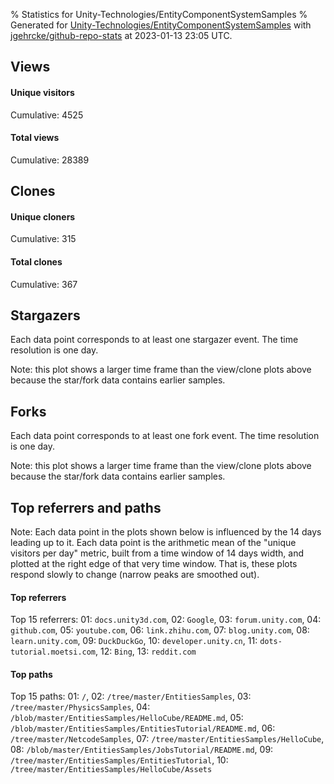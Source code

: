 % Statistics for Unity-Technologies/EntityComponentSystemSamples
% Generated for [Unity-Technologies/EntityComponentSystemSamples](https://github.com/Unity-Technologies/EntityComponentSystemSamples) with [jgehrcke/github-repo-stats](https://github.com/jgehrcke/github-repo-stats) at 2023-01-13 23:05 UTC.


## Views

#### Unique visitors
<div id="chart_views_unique" class="full-width-chart"></div>

Cumulative: 4525

#### Total views
<div id="chart_views_total" class="full-width-chart"></div>

Cumulative: 28389

<div class="pagebreak-for-print"> </div>

## Clones

#### Unique cloners
<div id="chart_clones_unique" class="full-width-chart"></div>

Cumulative: 315

#### Total clones
<div id="chart_clones_total" class="full-width-chart"></div>

Cumulative: 367



<div class="pagebreak-for-print"> </div>



## Stargazers

Each data point corresponds to at least one stargazer event.
The time resolution is one day.

<div id="chart_stargazers" class="full-width-chart"></div>


Note: this plot shows a larger time frame than the view/clone plots above because the star/fork data contains earlier samples.



## Forks

Each data point corresponds to at least one fork event.
The time resolution is one day.

<div id="chart_forks" class="full-width-chart"></div>


Note: this plot shows a larger time frame than the view/clone plots above because the star/fork data contains earlier samples.



<div class="pagebreak-for-print"> </div>



## Top referrers and paths


Note: Each data point in the plots shown below is influenced by the 14 days
leading up to it. Each data point is the arithmetic mean of the "unique
visitors per day" metric, built from a time window of 14 days width, and
plotted at the right edge of that very time window. That is, these plots
respond slowly to change (narrow peaks are smoothed out).




#### Top referrers


<div id="chart_referrers_top_n_alltime" class="full-width-chart"></div>

Top 15 referrers: 01: `docs.unity3d.com`, 02: `Google`, 03: `forum.unity.com`, 04: `github.com`, 05: `youtube.com`, 06: `link.zhihu.com`, 07: `blog.unity.com`, 08: `learn.unity.com`, 09: `DuckDuckGo`, 10: `developer.unity.cn`, 11: `dots-tutorial.moetsi.com`, 12: `Bing`, 13: `reddit.com`





#### Top paths


<div id="chart_paths_top_n_alltime" class="full-width-chart"></div>

Top 15 paths: 01: `/`, 02: `/tree/master/EntitiesSamples`, 03: `/tree/master/PhysicsSamples`, 04: `/blob/master/EntitiesSamples/HelloCube/README.md`, 05: `/blob/master/EntitiesSamples/EntitiesTutorial/README.md`, 06: `/tree/master/NetcodeSamples`, 07: `/tree/master/EntitiesSamples/HelloCube`, 08: `/blob/master/EntitiesSamples/JobsTutorial/README.md`, 09: `/tree/master/EntitiesSamples/EntitiesTutorial`, 10: `/tree/master/EntitiesSamples/HelloCube/Assets`


<script type="text/javascript">
    vegaEmbed('#chart_views_unique', {"$schema": "https://vega.github.io/schema/vega-lite/v4.17.0.json", "config": {"arc": {"fill": "#1b1e23"}, "area": {"fill": "#1b1e23"}, "axisBottom": {"domainColor": "#a9b4c4", "gridColor": "#a9b4c4", "labelColor": "#1b1e23", "labelFont": "relative-mono-11-pitch-pro, Menlo, monospace", "tickColor": "#a9b4c4", "titleColor": "#1b1e23", "titleFont": "relative-mono-11-pitch-pro, Menlo, monospace"}, "axisLeft": {"domainColor": "#a9b4c4", "gridColor": "#a9b4c4", "labelColor": "#1b1e23", "labelFont": "relative-mono-11-pitch-pro, Menlo, monospace", "tickColor": "#a9b4c4", "titleColor": "#1b1e23", "titleFont": "relative-mono-11-pitch-pro, Menlo, monospace"}, "axisX": {"grid": false}, "axisY": {"grid": false, "labelBound": true}, "background": "#FFFFFF", "group": {"fill": "#FFFFFF"}, "header": {"fontWeight": 400, "labelFont": "relative-mono-11-pitch-pro, Menlo, monospace", "titleFont": "relative-mono-11-pitch-pro, Menlo, monospace"}, "legend": {"labelFont": "relative-mono-11-pitch-pro, Menlo, monospace", "symbolSize": 200, "symbolType": "circle", "titleFont": "relative-mono-11-pitch-pro, Menlo, monospace"}, "line": {"color": "#1b1e23", "stroke": "#1b1e23"}, "path": {"stroke": "#1b1e23"}, "point": {"color": "#1b1e23", "cursor": "pointer", "filled": true, "size": 20}, "range": {"category": ["#85a2f7", "#ea9755", "#7eb36a", "#f07071", "#bc85d9", "#e587b6", "#a9b4c4", "#d4c05e", "#64b9c4"]}, "style": {"bar": {"fill": "#1b1e23"}, "text": {"font": "relative-mono-11-pitch-pro, Menlo, monospace", "fontWeight": 400}}, "symbol": {"shape": "circle"}, "title": {"anchor": "start", "font": "relative-mono-11-pitch-pro, Menlo, monospace", "fontWeight": 400}, "trail": {"color": "#1b1e23", "stroke": "#1b1e23"}, "view": {"stroke": null}}, "data": {"name": "data-73eaaa51f67ce7b18dc092173fb6d201"}, "datasets": {"data-73eaaa51f67ce7b18dc092173fb6d201": [{"time": "2022-12-27T00:00:00+00:00", "views_total": 20, "views_unique": 6}, {"time": "2022-12-28T00:00:00+00:00", "views_total": 1731, "views_unique": 272}, {"time": "2022-12-29T00:00:00+00:00", "views_total": 1666, "views_unique": 283}, {"time": "2022-12-30T00:00:00+00:00", "views_total": 1634, "views_unique": 218}, {"time": "2022-12-31T00:00:00+00:00", "views_total": 1176, "views_unique": 172}, {"time": "2023-01-01T00:00:00+00:00", "views_total": 1270, "views_unique": 175}, {"time": "2023-01-02T00:00:00+00:00", "views_total": 1277, "views_unique": 220}, {"time": "2023-01-03T00:00:00+00:00", "views_total": 2039, "views_unique": 318}, {"time": "2023-01-04T00:00:00+00:00", "views_total": 2144, "views_unique": 289}, {"time": "2023-01-05T00:00:00+00:00", "views_total": 2067, "views_unique": 324}, {"time": "2023-01-06T00:00:00+00:00", "views_total": 1781, "views_unique": 302}, {"time": "2023-01-07T00:00:00+00:00", "views_total": 1639, "views_unique": 211}, {"time": "2023-01-08T00:00:00+00:00", "views_total": 1282, "views_unique": 180}, {"time": "2023-01-09T00:00:00+00:00", "views_total": 1791, "views_unique": 331}, {"time": "2023-01-10T00:00:00+00:00", "views_total": 1828, "views_unique": 323}, {"time": "2023-01-11T00:00:00+00:00", "views_total": 1788, "views_unique": 337}, {"time": "2023-01-12T00:00:00+00:00", "views_total": 1741, "views_unique": 292}, {"time": "2023-01-13T00:00:00+00:00", "views_total": 1515, "views_unique": 272}]}, "encoding": {"tooltip": [{"field": "views_unique", "format": ".1f", "title": "views (u)", "type": "quantitative"}, {"field": "time", "format": "%B %e, %Y", "title": "date", "type": "temporal"}], "x": {"axis": {"labelAngle": 25}, "field": "time", "scale": {"domain": ["2022-12-27", "2023-01-13"]}, "timeUnit": "yearmonthdate", "title": "date", "type": "temporal"}, "y": {"axis": {"values": [1, 10, 50, 100, 500, 1000, 5000, 10000]}, "field": "views_unique", "scale": {"domain": [0, 370.70000000000005], "type": "symlog", "zero": true}, "title": "unique views per day", "type": "quantitative"}}, "height": 200, "mark": {"point": true, "type": "line"}, "padding": 10, "width": "container"}, {"actions": false, "renderer": "svg"}).catch(console.error);
vegaEmbed('#chart_views_total', {"$schema": "https://vega.github.io/schema/vega-lite/v4.17.0.json", "config": {"arc": {"fill": "#1b1e23"}, "area": {"fill": "#1b1e23"}, "axisBottom": {"domainColor": "#a9b4c4", "gridColor": "#a9b4c4", "labelColor": "#1b1e23", "labelFont": "relative-mono-11-pitch-pro, Menlo, monospace", "tickColor": "#a9b4c4", "titleColor": "#1b1e23", "titleFont": "relative-mono-11-pitch-pro, Menlo, monospace"}, "axisLeft": {"domainColor": "#a9b4c4", "gridColor": "#a9b4c4", "labelColor": "#1b1e23", "labelFont": "relative-mono-11-pitch-pro, Menlo, monospace", "tickColor": "#a9b4c4", "titleColor": "#1b1e23", "titleFont": "relative-mono-11-pitch-pro, Menlo, monospace"}, "axisX": {"grid": false}, "axisY": {"grid": false, "labelBound": true}, "background": "#FFFFFF", "group": {"fill": "#FFFFFF"}, "header": {"fontWeight": 400, "labelFont": "relative-mono-11-pitch-pro, Menlo, monospace", "titleFont": "relative-mono-11-pitch-pro, Menlo, monospace"}, "legend": {"labelFont": "relative-mono-11-pitch-pro, Menlo, monospace", "symbolSize": 200, "symbolType": "circle", "titleFont": "relative-mono-11-pitch-pro, Menlo, monospace"}, "line": {"color": "#1b1e23", "stroke": "#1b1e23"}, "path": {"stroke": "#1b1e23"}, "point": {"color": "#1b1e23", "cursor": "pointer", "filled": true, "size": 20}, "range": {"category": ["#85a2f7", "#ea9755", "#7eb36a", "#f07071", "#bc85d9", "#e587b6", "#a9b4c4", "#d4c05e", "#64b9c4"]}, "style": {"bar": {"fill": "#1b1e23"}, "text": {"font": "relative-mono-11-pitch-pro, Menlo, monospace", "fontWeight": 400}}, "symbol": {"shape": "circle"}, "title": {"anchor": "start", "font": "relative-mono-11-pitch-pro, Menlo, monospace", "fontWeight": 400}, "trail": {"color": "#1b1e23", "stroke": "#1b1e23"}, "view": {"stroke": null}}, "data": {"name": "data-73eaaa51f67ce7b18dc092173fb6d201"}, "datasets": {"data-73eaaa51f67ce7b18dc092173fb6d201": [{"time": "2022-12-27T00:00:00+00:00", "views_total": 20, "views_unique": 6}, {"time": "2022-12-28T00:00:00+00:00", "views_total": 1731, "views_unique": 272}, {"time": "2022-12-29T00:00:00+00:00", "views_total": 1666, "views_unique": 283}, {"time": "2022-12-30T00:00:00+00:00", "views_total": 1634, "views_unique": 218}, {"time": "2022-12-31T00:00:00+00:00", "views_total": 1176, "views_unique": 172}, {"time": "2023-01-01T00:00:00+00:00", "views_total": 1270, "views_unique": 175}, {"time": "2023-01-02T00:00:00+00:00", "views_total": 1277, "views_unique": 220}, {"time": "2023-01-03T00:00:00+00:00", "views_total": 2039, "views_unique": 318}, {"time": "2023-01-04T00:00:00+00:00", "views_total": 2144, "views_unique": 289}, {"time": "2023-01-05T00:00:00+00:00", "views_total": 2067, "views_unique": 324}, {"time": "2023-01-06T00:00:00+00:00", "views_total": 1781, "views_unique": 302}, {"time": "2023-01-07T00:00:00+00:00", "views_total": 1639, "views_unique": 211}, {"time": "2023-01-08T00:00:00+00:00", "views_total": 1282, "views_unique": 180}, {"time": "2023-01-09T00:00:00+00:00", "views_total": 1791, "views_unique": 331}, {"time": "2023-01-10T00:00:00+00:00", "views_total": 1828, "views_unique": 323}, {"time": "2023-01-11T00:00:00+00:00", "views_total": 1788, "views_unique": 337}, {"time": "2023-01-12T00:00:00+00:00", "views_total": 1741, "views_unique": 292}, {"time": "2023-01-13T00:00:00+00:00", "views_total": 1515, "views_unique": 272}]}, "encoding": {"tooltip": [{"field": "views_total", "format": ".1f", "title": "views (t)", "type": "quantitative"}, {"field": "time", "format": "%B %e, %Y", "title": "date", "type": "temporal"}], "x": {"axis": {"labelAngle": 25}, "field": "time", "scale": {"domain": ["2022-12-27", "2023-01-13"]}, "timeUnit": "yearmonthdate", "title": "date", "type": "temporal"}, "y": {"axis": {"values": [1, 10, 50, 100, 500, 1000, 5000, 10000]}, "field": "views_total", "scale": {"domain": [0, 2358.4], "type": "symlog", "zero": true}, "title": "total views per day", "type": "quantitative"}}, "height": 200, "mark": {"point": true, "type": "line"}, "padding": 10, "width": "container"}, {"actions": false, "renderer": "svg"}).catch(console.error);
vegaEmbed('#chart_clones_unique', {"$schema": "https://vega.github.io/schema/vega-lite/v4.17.0.json", "config": {"arc": {"fill": "#1b1e23"}, "area": {"fill": "#1b1e23"}, "axisBottom": {"domainColor": "#a9b4c4", "gridColor": "#a9b4c4", "labelColor": "#1b1e23", "labelFont": "relative-mono-11-pitch-pro, Menlo, monospace", "tickColor": "#a9b4c4", "titleColor": "#1b1e23", "titleFont": "relative-mono-11-pitch-pro, Menlo, monospace"}, "axisLeft": {"domainColor": "#a9b4c4", "gridColor": "#a9b4c4", "labelColor": "#1b1e23", "labelFont": "relative-mono-11-pitch-pro, Menlo, monospace", "tickColor": "#a9b4c4", "titleColor": "#1b1e23", "titleFont": "relative-mono-11-pitch-pro, Menlo, monospace"}, "axisX": {"grid": false}, "axisY": {"grid": false, "labelBound": true}, "background": "#FFFFFF", "group": {"fill": "#FFFFFF"}, "header": {"fontWeight": 400, "labelFont": "relative-mono-11-pitch-pro, Menlo, monospace", "titleFont": "relative-mono-11-pitch-pro, Menlo, monospace"}, "legend": {"labelFont": "relative-mono-11-pitch-pro, Menlo, monospace", "symbolSize": 200, "symbolType": "circle", "titleFont": "relative-mono-11-pitch-pro, Menlo, monospace"}, "line": {"color": "#1b1e23", "stroke": "#1b1e23"}, "path": {"stroke": "#1b1e23"}, "point": {"color": "#1b1e23", "cursor": "pointer", "filled": true, "size": 20}, "range": {"category": ["#85a2f7", "#ea9755", "#7eb36a", "#f07071", "#bc85d9", "#e587b6", "#a9b4c4", "#d4c05e", "#64b9c4"]}, "style": {"bar": {"fill": "#1b1e23"}, "text": {"font": "relative-mono-11-pitch-pro, Menlo, monospace", "fontWeight": 400}}, "symbol": {"shape": "circle"}, "title": {"anchor": "start", "font": "relative-mono-11-pitch-pro, Menlo, monospace", "fontWeight": 400}, "trail": {"color": "#1b1e23", "stroke": "#1b1e23"}, "view": {"stroke": null}}, "data": {"name": "data-6acea4dfe13da1bde33de9680efb0da5"}, "datasets": {"data-6acea4dfe13da1bde33de9680efb0da5": [{"clones_total": 0, "clones_unique": 0, "time": "2022-12-27T00:00:00+00:00"}, {"clones_total": 26, "clones_unique": 25, "time": "2022-12-28T00:00:00+00:00"}, {"clones_total": 18, "clones_unique": 18, "time": "2022-12-29T00:00:00+00:00"}, {"clones_total": 12, "clones_unique": 12, "time": "2022-12-30T00:00:00+00:00"}, {"clones_total": 17, "clones_unique": 15, "time": "2022-12-31T00:00:00+00:00"}, {"clones_total": 9, "clones_unique": 9, "time": "2023-01-01T00:00:00+00:00"}, {"clones_total": 10, "clones_unique": 9, "time": "2023-01-02T00:00:00+00:00"}, {"clones_total": 31, "clones_unique": 26, "time": "2023-01-03T00:00:00+00:00"}, {"clones_total": 31, "clones_unique": 22, "time": "2023-01-04T00:00:00+00:00"}, {"clones_total": 26, "clones_unique": 23, "time": "2023-01-05T00:00:00+00:00"}, {"clones_total": 19, "clones_unique": 17, "time": "2023-01-06T00:00:00+00:00"}, {"clones_total": 13, "clones_unique": 9, "time": "2023-01-07T00:00:00+00:00"}, {"clones_total": 11, "clones_unique": 10, "time": "2023-01-08T00:00:00+00:00"}, {"clones_total": 39, "clones_unique": 26, "time": "2023-01-09T00:00:00+00:00"}, {"clones_total": 24, "clones_unique": 23, "time": "2023-01-10T00:00:00+00:00"}, {"clones_total": 38, "clones_unique": 31, "time": "2023-01-11T00:00:00+00:00"}, {"clones_total": 27, "clones_unique": 24, "time": "2023-01-12T00:00:00+00:00"}, {"clones_total": 16, "clones_unique": 16, "time": "2023-01-13T00:00:00+00:00"}]}, "encoding": {"tooltip": [{"field": "clones_unique", "format": ".1f", "title": "clones (u)", "type": "quantitative"}, {"field": "time", "format": "%B %e, %Y", "title": "date", "type": "temporal"}], "x": {"axis": {"labelAngle": 25}, "field": "time", "scale": {"domain": ["2022-12-27", "2023-01-13"]}, "timeUnit": "yearmonthdate", "title": "date", "type": "temporal"}, "y": {"axis": {}, "field": "clones_unique", "scale": {"domain": [0, 34.1], "type": "linear", "zero": true}, "title": "unique clones per day", "type": "quantitative"}}, "height": 200, "mark": {"point": true, "type": "line"}, "padding": 10, "width": "container"}, {"actions": false, "renderer": "svg"}).catch(console.error);
vegaEmbed('#chart_clones_total', {"$schema": "https://vega.github.io/schema/vega-lite/v4.17.0.json", "config": {"arc": {"fill": "#1b1e23"}, "area": {"fill": "#1b1e23"}, "axisBottom": {"domainColor": "#a9b4c4", "gridColor": "#a9b4c4", "labelColor": "#1b1e23", "labelFont": "relative-mono-11-pitch-pro, Menlo, monospace", "tickColor": "#a9b4c4", "titleColor": "#1b1e23", "titleFont": "relative-mono-11-pitch-pro, Menlo, monospace"}, "axisLeft": {"domainColor": "#a9b4c4", "gridColor": "#a9b4c4", "labelColor": "#1b1e23", "labelFont": "relative-mono-11-pitch-pro, Menlo, monospace", "tickColor": "#a9b4c4", "titleColor": "#1b1e23", "titleFont": "relative-mono-11-pitch-pro, Menlo, monospace"}, "axisX": {"grid": false}, "axisY": {"grid": false, "labelBound": true}, "background": "#FFFFFF", "group": {"fill": "#FFFFFF"}, "header": {"fontWeight": 400, "labelFont": "relative-mono-11-pitch-pro, Menlo, monospace", "titleFont": "relative-mono-11-pitch-pro, Menlo, monospace"}, "legend": {"labelFont": "relative-mono-11-pitch-pro, Menlo, monospace", "symbolSize": 200, "symbolType": "circle", "titleFont": "relative-mono-11-pitch-pro, Menlo, monospace"}, "line": {"color": "#1b1e23", "stroke": "#1b1e23"}, "path": {"stroke": "#1b1e23"}, "point": {"color": "#1b1e23", "cursor": "pointer", "filled": true, "size": 20}, "range": {"category": ["#85a2f7", "#ea9755", "#7eb36a", "#f07071", "#bc85d9", "#e587b6", "#a9b4c4", "#d4c05e", "#64b9c4"]}, "style": {"bar": {"fill": "#1b1e23"}, "text": {"font": "relative-mono-11-pitch-pro, Menlo, monospace", "fontWeight": 400}}, "symbol": {"shape": "circle"}, "title": {"anchor": "start", "font": "relative-mono-11-pitch-pro, Menlo, monospace", "fontWeight": 400}, "trail": {"color": "#1b1e23", "stroke": "#1b1e23"}, "view": {"stroke": null}}, "data": {"name": "data-6acea4dfe13da1bde33de9680efb0da5"}, "datasets": {"data-6acea4dfe13da1bde33de9680efb0da5": [{"clones_total": 0, "clones_unique": 0, "time": "2022-12-27T00:00:00+00:00"}, {"clones_total": 26, "clones_unique": 25, "time": "2022-12-28T00:00:00+00:00"}, {"clones_total": 18, "clones_unique": 18, "time": "2022-12-29T00:00:00+00:00"}, {"clones_total": 12, "clones_unique": 12, "time": "2022-12-30T00:00:00+00:00"}, {"clones_total": 17, "clones_unique": 15, "time": "2022-12-31T00:00:00+00:00"}, {"clones_total": 9, "clones_unique": 9, "time": "2023-01-01T00:00:00+00:00"}, {"clones_total": 10, "clones_unique": 9, "time": "2023-01-02T00:00:00+00:00"}, {"clones_total": 31, "clones_unique": 26, "time": "2023-01-03T00:00:00+00:00"}, {"clones_total": 31, "clones_unique": 22, "time": "2023-01-04T00:00:00+00:00"}, {"clones_total": 26, "clones_unique": 23, "time": "2023-01-05T00:00:00+00:00"}, {"clones_total": 19, "clones_unique": 17, "time": "2023-01-06T00:00:00+00:00"}, {"clones_total": 13, "clones_unique": 9, "time": "2023-01-07T00:00:00+00:00"}, {"clones_total": 11, "clones_unique": 10, "time": "2023-01-08T00:00:00+00:00"}, {"clones_total": 39, "clones_unique": 26, "time": "2023-01-09T00:00:00+00:00"}, {"clones_total": 24, "clones_unique": 23, "time": "2023-01-10T00:00:00+00:00"}, {"clones_total": 38, "clones_unique": 31, "time": "2023-01-11T00:00:00+00:00"}, {"clones_total": 27, "clones_unique": 24, "time": "2023-01-12T00:00:00+00:00"}, {"clones_total": 16, "clones_unique": 16, "time": "2023-01-13T00:00:00+00:00"}]}, "encoding": {"tooltip": [{"field": "clones_total", "format": ".1f", "title": "clones (t)", "type": "quantitative"}, {"field": "time", "format": "%B %e, %Y", "title": "date", "type": "temporal"}], "x": {"axis": {"labelAngle": 25}, "field": "time", "scale": {"domain": ["2022-12-27", "2023-01-13"]}, "timeUnit": "yearmonthdate", "title": "date", "type": "temporal"}, "y": {"axis": {}, "field": "clones_total", "scale": {"domain": [0, 42.900000000000006], "type": "linear", "zero": true}, "title": "total clones per day", "type": "quantitative"}}, "height": 200, "mark": {"point": true, "type": "line"}, "padding": 10, "width": "container"}, {"actions": false, "renderer": "svg"}).catch(console.error);
vegaEmbed('#chart_stargazers', {"$schema": "https://vega.github.io/schema/vega-lite/v4.17.0.json", "config": {"arc": {"fill": "#1b1e23"}, "area": {"fill": "#1b1e23"}, "axisBottom": {"domainColor": "#a9b4c4", "gridColor": "#a9b4c4", "labelColor": "#1b1e23", "labelFont": "relative-mono-11-pitch-pro, Menlo, monospace", "tickColor": "#a9b4c4", "titleColor": "#1b1e23", "titleFont": "relative-mono-11-pitch-pro, Menlo, monospace"}, "axisLeft": {"domainColor": "#a9b4c4", "gridColor": "#a9b4c4", "labelColor": "#1b1e23", "labelFont": "relative-mono-11-pitch-pro, Menlo, monospace", "tickColor": "#a9b4c4", "titleColor": "#1b1e23", "titleFont": "relative-mono-11-pitch-pro, Menlo, monospace"}, "axisX": {"grid": false}, "axisY": {"grid": false}, "background": "#FFFFFF", "group": {"fill": "#FFFFFF"}, "header": {"fontWeight": 400, "labelFont": "relative-mono-11-pitch-pro, Menlo, monospace", "titleFont": "relative-mono-11-pitch-pro, Menlo, monospace"}, "legend": {"labelFont": "relative-mono-11-pitch-pro, Menlo, monospace", "symbolSize": 200, "symbolType": "circle", "titleFont": "relative-mono-11-pitch-pro, Menlo, monospace"}, "line": {"color": "#1b1e23", "stroke": "#1b1e23"}, "path": {"stroke": "#1b1e23"}, "point": {"color": "#1b1e23", "cursor": "pointer", "filled": true, "size": 50}, "range": {"category": ["#85a2f7", "#ea9755", "#7eb36a", "#f07071", "#bc85d9", "#e587b6", "#a9b4c4", "#d4c05e", "#64b9c4"]}, "style": {"bar": {"fill": "#1b1e23"}, "text": {"font": "relative-mono-11-pitch-pro, Menlo, monospace", "fontWeight": 400}}, "symbol": {"shape": "circle"}, "title": {"anchor": "start", "font": "relative-mono-11-pitch-pro, Menlo, monospace", "fontWeight": 400}, "trail": {"color": "#1b1e23", "stroke": "#1b1e23"}, "view": {"stroke": null}}, "data": {"name": "data-873ff3c63b5e3d3858682d6220ab69d9"}, "datasets": {"data-873ff3c63b5e3d3858682d6220ab69d9": [{"stars_cumulative": 368, "time": "2018-03-19T00:00:00+00:00"}, {"stars_cumulative": 470, "time": "2018-04-05T14:00:00+00:00"}, {"stars_cumulative": 583, "time": "2018-04-23T04:00:00+00:00"}, {"stars_cumulative": 663, "time": "2018-05-10T18:00:00+00:00"}, {"stars_cumulative": 812, "time": "2018-05-28T08:00:00+00:00"}, {"stars_cumulative": 899, "time": "2018-06-14T22:00:00+00:00"}, {"stars_cumulative": 983, "time": "2018-07-02T12:00:00+00:00"}, {"stars_cumulative": 1063, "time": "2018-07-20T02:00:00+00:00"}, {"stars_cumulative": 1128, "time": "2018-08-06T16:00:00+00:00"}, {"stars_cumulative": 1188, "time": "2018-08-24T06:00:00+00:00"}, {"stars_cumulative": 1246, "time": "2018-09-10T20:00:00+00:00"}, {"stars_cumulative": 1297, "time": "2018-09-28T10:00:00+00:00"}, {"stars_cumulative": 1375, "time": "2018-10-16T00:00:00+00:00"}, {"stars_cumulative": 1448, "time": "2018-11-02T14:00:00+00:00"}, {"stars_cumulative": 1539, "time": "2018-11-20T04:00:00+00:00"}, {"stars_cumulative": 1622, "time": "2018-12-07T18:00:00+00:00"}, {"stars_cumulative": 1694, "time": "2018-12-25T08:00:00+00:00"}, {"stars_cumulative": 1746, "time": "2019-01-11T22:00:00+00:00"}, {"stars_cumulative": 1810, "time": "2019-01-29T12:00:00+00:00"}, {"stars_cumulative": 1871, "time": "2019-02-16T02:00:00+00:00"}, {"stars_cumulative": 1981, "time": "2019-03-05T16:00:00+00:00"}, {"stars_cumulative": 2078, "time": "2019-03-23T06:00:00+00:00"}, {"stars_cumulative": 2163, "time": "2019-04-09T20:00:00+00:00"}, {"stars_cumulative": 2237, "time": "2019-04-27T10:00:00+00:00"}, {"stars_cumulative": 2306, "time": "2019-05-15T00:00:00+00:00"}, {"stars_cumulative": 2343, "time": "2019-06-01T14:00:00+00:00"}, {"stars_cumulative": 2388, "time": "2019-06-19T04:00:00+00:00"}, {"stars_cumulative": 2437, "time": "2019-07-06T18:00:00+00:00"}, {"stars_cumulative": 2497, "time": "2019-07-24T08:00:00+00:00"}, {"stars_cumulative": 2550, "time": "2019-08-10T22:00:00+00:00"}, {"stars_cumulative": 2603, "time": "2019-08-28T12:00:00+00:00"}, {"stars_cumulative": 2660, "time": "2019-09-15T02:00:00+00:00"}, {"stars_cumulative": 2717, "time": "2019-10-02T16:00:00+00:00"}, {"stars_cumulative": 2769, "time": "2019-10-20T06:00:00+00:00"}, {"stars_cumulative": 2818, "time": "2019-11-06T20:00:00+00:00"}, {"stars_cumulative": 2883, "time": "2019-11-24T10:00:00+00:00"}, {"stars_cumulative": 2938, "time": "2019-12-12T00:00:00+00:00"}, {"stars_cumulative": 2983, "time": "2019-12-29T14:00:00+00:00"}, {"stars_cumulative": 3020, "time": "2020-01-16T04:00:00+00:00"}, {"stars_cumulative": 3057, "time": "2020-02-02T18:00:00+00:00"}, {"stars_cumulative": 3110, "time": "2020-02-20T08:00:00+00:00"}, {"stars_cumulative": 3166, "time": "2020-03-08T22:00:00+00:00"}, {"stars_cumulative": 3203, "time": "2020-03-26T12:00:00+00:00"}, {"stars_cumulative": 3251, "time": "2020-04-13T02:00:00+00:00"}, {"stars_cumulative": 3281, "time": "2020-04-30T16:00:00+00:00"}, {"stars_cumulative": 3313, "time": "2020-05-18T06:00:00+00:00"}, {"stars_cumulative": 3338, "time": "2020-06-04T20:00:00+00:00"}, {"stars_cumulative": 3377, "time": "2020-06-22T10:00:00+00:00"}, {"stars_cumulative": 3412, "time": "2020-07-10T00:00:00+00:00"}, {"stars_cumulative": 3437, "time": "2020-07-27T14:00:00+00:00"}, {"stars_cumulative": 3469, "time": "2020-08-14T04:00:00+00:00"}, {"stars_cumulative": 3499, "time": "2020-08-31T18:00:00+00:00"}, {"stars_cumulative": 3531, "time": "2020-09-18T08:00:00+00:00"}, {"stars_cumulative": 3554, "time": "2020-10-05T22:00:00+00:00"}, {"stars_cumulative": 3587, "time": "2020-10-23T12:00:00+00:00"}, {"stars_cumulative": 3632, "time": "2020-11-10T02:00:00+00:00"}, {"stars_cumulative": 3667, "time": "2020-11-27T16:00:00+00:00"}, {"stars_cumulative": 3692, "time": "2020-12-15T06:00:00+00:00"}, {"stars_cumulative": 3721, "time": "2021-01-01T20:00:00+00:00"}, {"stars_cumulative": 3745, "time": "2021-01-19T10:00:00+00:00"}, {"stars_cumulative": 3771, "time": "2021-02-06T00:00:00+00:00"}, {"stars_cumulative": 3790, "time": "2021-02-23T14:00:00+00:00"}, {"stars_cumulative": 3811, "time": "2021-03-13T04:00:00+00:00"}, {"stars_cumulative": 3840, "time": "2021-03-30T18:00:00+00:00"}, {"stars_cumulative": 3872, "time": "2021-04-17T08:00:00+00:00"}, {"stars_cumulative": 3896, "time": "2021-05-04T22:00:00+00:00"}, {"stars_cumulative": 3916, "time": "2021-05-22T12:00:00+00:00"}, {"stars_cumulative": 3936, "time": "2021-06-09T02:00:00+00:00"}, {"stars_cumulative": 3954, "time": "2021-06-26T16:00:00+00:00"}, {"stars_cumulative": 3975, "time": "2021-07-14T06:00:00+00:00"}, {"stars_cumulative": 3997, "time": "2021-07-31T20:00:00+00:00"}, {"stars_cumulative": 4016, "time": "2021-08-18T10:00:00+00:00"}, {"stars_cumulative": 4035, "time": "2021-09-05T00:00:00+00:00"}, {"stars_cumulative": 4055, "time": "2021-09-22T14:00:00+00:00"}, {"stars_cumulative": 4076, "time": "2021-10-10T04:00:00+00:00"}, {"stars_cumulative": 4094, "time": "2021-10-27T18:00:00+00:00"}, {"stars_cumulative": 4119, "time": "2021-11-14T08:00:00+00:00"}, {"stars_cumulative": 4139, "time": "2021-12-01T22:00:00+00:00"}, {"stars_cumulative": 4153, "time": "2021-12-19T12:00:00+00:00"}, {"stars_cumulative": 4177, "time": "2022-01-06T02:00:00+00:00"}, {"stars_cumulative": 4204, "time": "2022-01-23T16:00:00+00:00"}, {"stars_cumulative": 4221, "time": "2022-02-10T06:00:00+00:00"}, {"stars_cumulative": 4247, "time": "2022-02-27T20:00:00+00:00"}, {"stars_cumulative": 4274, "time": "2022-03-17T10:00:00+00:00"}, {"stars_cumulative": 4302, "time": "2022-04-04T00:00:00+00:00"}, {"stars_cumulative": 4319, "time": "2022-04-21T14:00:00+00:00"}, {"stars_cumulative": 4351, "time": "2022-05-09T04:00:00+00:00"}, {"stars_cumulative": 4385, "time": "2022-05-26T18:00:00+00:00"}, {"stars_cumulative": 4419, "time": "2022-06-13T08:00:00+00:00"}, {"stars_cumulative": 4454, "time": "2022-06-30T22:00:00+00:00"}, {"stars_cumulative": 4484, "time": "2022-07-18T12:00:00+00:00"}, {"stars_cumulative": 4509, "time": "2022-08-05T02:00:00+00:00"}, {"stars_cumulative": 4526, "time": "2022-08-22T16:00:00+00:00"}, {"stars_cumulative": 4544, "time": "2022-09-09T06:00:00+00:00"}, {"stars_cumulative": 4654, "time": "2022-09-26T20:00:00+00:00"}, {"stars_cumulative": 4731, "time": "2022-10-14T10:00:00+00:00"}, {"stars_cumulative": 4814, "time": "2022-11-01T00:00:00+00:00"}, {"stars_cumulative": 4890, "time": "2022-11-18T14:00:00+00:00"}, {"stars_cumulative": 4963, "time": "2022-12-06T04:00:00+00:00"}, {"stars_cumulative": 5025, "time": "2022-12-23T18:00:00+00:00"}, {"stars_cumulative": 5041, "time": "2023-01-10T08:00:00+00:00"}]}, "encoding": {"tooltip": [{"field": "stars_cumulative", "format": "d", "title": "stars", "type": "quantitative"}, {"field": "time", "format": "%B %e, %Y", "title": "date", "type": "temporal"}], "x": {"axis": {"labelAngle": 25}, "field": "time", "scale": {"domain": ["2018-03-19", "2023-01-13"]}, "timeUnit": "yearmonthdate", "title": "date", "type": "temporal"}, "y": {"field": "stars_cumulative", "scale": {"domain": [0, 5545.1], "zero": true}, "title": "stargazer count (cumulative)", "type": "quantitative"}}, "height": 300, "mark": {"point": true, "type": "line"}, "padding": 10, "width": "container"}, {"actions": false, "renderer": "svg"}).catch(console.error);
vegaEmbed('#chart_forks', {"$schema": "https://vega.github.io/schema/vega-lite/v4.17.0.json", "config": {"arc": {"fill": "#1b1e23"}, "area": {"fill": "#1b1e23"}, "axisBottom": {"domainColor": "#a9b4c4", "gridColor": "#a9b4c4", "labelColor": "#1b1e23", "labelFont": "relative-mono-11-pitch-pro, Menlo, monospace", "tickColor": "#a9b4c4", "titleColor": "#1b1e23", "titleFont": "relative-mono-11-pitch-pro, Menlo, monospace"}, "axisLeft": {"domainColor": "#a9b4c4", "gridColor": "#a9b4c4", "labelColor": "#1b1e23", "labelFont": "relative-mono-11-pitch-pro, Menlo, monospace", "tickColor": "#a9b4c4", "titleColor": "#1b1e23", "titleFont": "relative-mono-11-pitch-pro, Menlo, monospace"}, "axisX": {"grid": false}, "axisY": {"grid": false}, "background": "#FFFFFF", "group": {"fill": "#FFFFFF"}, "header": {"fontWeight": 400, "labelFont": "relative-mono-11-pitch-pro, Menlo, monospace", "titleFont": "relative-mono-11-pitch-pro, Menlo, monospace"}, "legend": {"labelFont": "relative-mono-11-pitch-pro, Menlo, monospace", "symbolSize": 200, "symbolType": "circle", "titleFont": "relative-mono-11-pitch-pro, Menlo, monospace"}, "line": {"color": "#1b1e23", "stroke": "#1b1e23"}, "path": {"stroke": "#1b1e23"}, "point": {"color": "#1b1e23", "cursor": "pointer", "filled": true, "size": 50}, "range": {"category": ["#85a2f7", "#ea9755", "#7eb36a", "#f07071", "#bc85d9", "#e587b6", "#a9b4c4", "#d4c05e", "#64b9c4"]}, "style": {"bar": {"fill": "#1b1e23"}, "text": {"font": "relative-mono-11-pitch-pro, Menlo, monospace", "fontWeight": 400}}, "symbol": {"shape": "circle"}, "title": {"anchor": "start", "font": "relative-mono-11-pitch-pro, Menlo, monospace", "fontWeight": 400}, "trail": {"color": "#1b1e23", "stroke": "#1b1e23"}, "view": {"stroke": null}}, "data": {"name": "data-b1433bc5303b1da9e9bfb0e96b5c75f6"}, "datasets": {"data-b1433bc5303b1da9e9bfb0e96b5c75f6": [{"forks_cumulative": 40, "time": "2018-03-20T00:00:00+00:00"}, {"forks_cumulative": 49, "time": "2018-04-06T14:00:00+00:00"}, {"forks_cumulative": 60, "time": "2018-04-24T04:00:00+00:00"}, {"forks_cumulative": 66, "time": "2018-05-11T18:00:00+00:00"}, {"forks_cumulative": 94, "time": "2018-05-29T08:00:00+00:00"}, {"forks_cumulative": 109, "time": "2018-06-15T22:00:00+00:00"}, {"forks_cumulative": 127, "time": "2018-07-03T12:00:00+00:00"}, {"forks_cumulative": 141, "time": "2018-07-21T02:00:00+00:00"}, {"forks_cumulative": 159, "time": "2018-08-07T16:00:00+00:00"}, {"forks_cumulative": 174, "time": "2018-08-25T06:00:00+00:00"}, {"forks_cumulative": 195, "time": "2018-09-11T20:00:00+00:00"}, {"forks_cumulative": 200, "time": "2018-09-29T10:00:00+00:00"}, {"forks_cumulative": 220, "time": "2018-10-17T00:00:00+00:00"}, {"forks_cumulative": 248, "time": "2018-11-03T14:00:00+00:00"}, {"forks_cumulative": 262, "time": "2018-11-21T04:00:00+00:00"}, {"forks_cumulative": 278, "time": "2018-12-08T18:00:00+00:00"}, {"forks_cumulative": 288, "time": "2018-12-26T08:00:00+00:00"}, {"forks_cumulative": 306, "time": "2019-01-12T22:00:00+00:00"}, {"forks_cumulative": 321, "time": "2019-01-30T12:00:00+00:00"}, {"forks_cumulative": 334, "time": "2019-02-17T02:00:00+00:00"}, {"forks_cumulative": 354, "time": "2019-03-06T16:00:00+00:00"}, {"forks_cumulative": 372, "time": "2019-03-24T06:00:00+00:00"}, {"forks_cumulative": 392, "time": "2019-04-10T20:00:00+00:00"}, {"forks_cumulative": 414, "time": "2019-04-28T10:00:00+00:00"}, {"forks_cumulative": 424, "time": "2019-05-16T00:00:00+00:00"}, {"forks_cumulative": 433, "time": "2019-06-02T14:00:00+00:00"}, {"forks_cumulative": 447, "time": "2019-06-20T04:00:00+00:00"}, {"forks_cumulative": 456, "time": "2019-07-07T18:00:00+00:00"}, {"forks_cumulative": 467, "time": "2019-07-25T08:00:00+00:00"}, {"forks_cumulative": 482, "time": "2019-08-11T22:00:00+00:00"}, {"forks_cumulative": 493, "time": "2019-08-29T12:00:00+00:00"}, {"forks_cumulative": 503, "time": "2019-09-16T02:00:00+00:00"}, {"forks_cumulative": 517, "time": "2019-10-03T16:00:00+00:00"}, {"forks_cumulative": 532, "time": "2019-10-21T06:00:00+00:00"}, {"forks_cumulative": 545, "time": "2019-11-07T20:00:00+00:00"}, {"forks_cumulative": 551, "time": "2019-11-25T10:00:00+00:00"}, {"forks_cumulative": 564, "time": "2019-12-13T00:00:00+00:00"}, {"forks_cumulative": 574, "time": "2019-12-30T14:00:00+00:00"}, {"forks_cumulative": 582, "time": "2020-01-17T04:00:00+00:00"}, {"forks_cumulative": 595, "time": "2020-02-03T18:00:00+00:00"}, {"forks_cumulative": 615, "time": "2020-02-21T08:00:00+00:00"}, {"forks_cumulative": 630, "time": "2020-03-09T22:00:00+00:00"}, {"forks_cumulative": 637, "time": "2020-03-27T12:00:00+00:00"}, {"forks_cumulative": 653, "time": "2020-04-14T02:00:00+00:00"}, {"forks_cumulative": 670, "time": "2020-05-01T16:00:00+00:00"}, {"forks_cumulative": 683, "time": "2020-05-19T06:00:00+00:00"}, {"forks_cumulative": 690, "time": "2020-06-05T20:00:00+00:00"}, {"forks_cumulative": 702, "time": "2020-06-23T10:00:00+00:00"}, {"forks_cumulative": 715, "time": "2020-07-11T00:00:00+00:00"}, {"forks_cumulative": 723, "time": "2020-07-28T14:00:00+00:00"}, {"forks_cumulative": 730, "time": "2020-08-15T04:00:00+00:00"}, {"forks_cumulative": 737, "time": "2020-09-01T18:00:00+00:00"}, {"forks_cumulative": 740, "time": "2020-09-19T08:00:00+00:00"}, {"forks_cumulative": 747, "time": "2020-10-06T22:00:00+00:00"}, {"forks_cumulative": 754, "time": "2020-10-24T12:00:00+00:00"}, {"forks_cumulative": 763, "time": "2020-11-11T02:00:00+00:00"}, {"forks_cumulative": 781, "time": "2020-11-28T16:00:00+00:00"}, {"forks_cumulative": 787, "time": "2020-12-16T06:00:00+00:00"}, {"forks_cumulative": 796, "time": "2021-01-02T20:00:00+00:00"}, {"forks_cumulative": 803, "time": "2021-01-20T10:00:00+00:00"}, {"forks_cumulative": 816, "time": "2021-02-07T00:00:00+00:00"}, {"forks_cumulative": 826, "time": "2021-02-24T14:00:00+00:00"}, {"forks_cumulative": 834, "time": "2021-03-14T04:00:00+00:00"}, {"forks_cumulative": 844, "time": "2021-03-31T18:00:00+00:00"}, {"forks_cumulative": 855, "time": "2021-04-18T08:00:00+00:00"}, {"forks_cumulative": 863, "time": "2021-05-05T22:00:00+00:00"}, {"forks_cumulative": 865, "time": "2021-05-23T12:00:00+00:00"}, {"forks_cumulative": 872, "time": "2021-06-10T02:00:00+00:00"}, {"forks_cumulative": 880, "time": "2021-06-27T16:00:00+00:00"}, {"forks_cumulative": 884, "time": "2021-07-15T06:00:00+00:00"}, {"forks_cumulative": 893, "time": "2021-08-01T20:00:00+00:00"}, {"forks_cumulative": 900, "time": "2021-08-19T10:00:00+00:00"}, {"forks_cumulative": 907, "time": "2021-09-06T00:00:00+00:00"}, {"forks_cumulative": 914, "time": "2021-09-23T14:00:00+00:00"}, {"forks_cumulative": 931, "time": "2021-10-11T04:00:00+00:00"}, {"forks_cumulative": 935, "time": "2021-10-28T18:00:00+00:00"}, {"forks_cumulative": 941, "time": "2021-11-15T08:00:00+00:00"}, {"forks_cumulative": 953, "time": "2021-12-02T22:00:00+00:00"}, {"forks_cumulative": 957, "time": "2021-12-20T12:00:00+00:00"}, {"forks_cumulative": 963, "time": "2022-01-07T02:00:00+00:00"}, {"forks_cumulative": 969, "time": "2022-01-24T16:00:00+00:00"}, {"forks_cumulative": 978, "time": "2022-02-11T06:00:00+00:00"}, {"forks_cumulative": 987, "time": "2022-02-28T20:00:00+00:00"}, {"forks_cumulative": 992, "time": "2022-03-18T10:00:00+00:00"}, {"forks_cumulative": 1001, "time": "2022-04-05T00:00:00+00:00"}, {"forks_cumulative": 1007, "time": "2022-04-22T14:00:00+00:00"}, {"forks_cumulative": 1015, "time": "2022-05-10T04:00:00+00:00"}, {"forks_cumulative": 1024, "time": "2022-05-27T18:00:00+00:00"}, {"forks_cumulative": 1030, "time": "2022-06-14T08:00:00+00:00"}, {"forks_cumulative": 1038, "time": "2022-07-01T22:00:00+00:00"}, {"forks_cumulative": 1044, "time": "2022-07-19T12:00:00+00:00"}, {"forks_cumulative": 1056, "time": "2022-08-06T02:00:00+00:00"}, {"forks_cumulative": 1071, "time": "2022-08-23T16:00:00+00:00"}, {"forks_cumulative": 1075, "time": "2022-09-10T06:00:00+00:00"}, {"forks_cumulative": 1093, "time": "2022-09-27T20:00:00+00:00"}, {"forks_cumulative": 1117, "time": "2022-10-15T10:00:00+00:00"}, {"forks_cumulative": 1134, "time": "2022-11-02T00:00:00+00:00"}, {"forks_cumulative": 1150, "time": "2022-11-19T14:00:00+00:00"}, {"forks_cumulative": 1167, "time": "2022-12-07T04:00:00+00:00"}, {"forks_cumulative": 1181, "time": "2022-12-24T18:00:00+00:00"}, {"forks_cumulative": 1185, "time": "2023-01-11T08:00:00+00:00"}]}, "encoding": {"tooltip": [{"field": "forks_cumulative", "format": "d", "title": "forks", "type": "quantitative"}, {"field": "time", "format": "%B %e, %Y", "title": "date", "type": "temporal"}], "x": {"axis": {"labelAngle": 25}, "field": "time", "scale": {"domain": ["2018-03-19", "2023-01-13"]}, "timeUnit": "yearmonthdate", "title": "date", "type": "temporal"}, "y": {"field": "forks_cumulative", "scale": {"domain": [0, 1303.5], "zero": true}, "title": "fork count (cumulative)", "type": "quantitative"}}, "height": 300, "mark": {"point": true, "type": "line"}, "padding": 10, "width": "container"}, {"actions": false, "renderer": "svg"}).catch(console.error);
vegaEmbed('#chart_referrers_top_n_alltime', {"$schema": "https://vega.github.io/schema/vega-lite/v4.17.0.json", "config": {"arc": {"fill": "#1b1e23"}, "area": {"fill": "#1b1e23"}, "axisBottom": {"domainColor": "#a9b4c4", "gridColor": "#a9b4c4", "labelColor": "#1b1e23", "labelFont": "relative-mono-11-pitch-pro, Menlo, monospace", "tickColor": "#a9b4c4", "titleColor": "#1b1e23", "titleFont": "relative-mono-11-pitch-pro, Menlo, monospace"}, "axisLeft": {"domainColor": "#a9b4c4", "gridColor": "#a9b4c4", "labelColor": "#1b1e23", "labelFont": "relative-mono-11-pitch-pro, Menlo, monospace", "tickColor": "#a9b4c4", "titleColor": "#1b1e23", "titleFont": "relative-mono-11-pitch-pro, Menlo, monospace"}, "axisX": {"grid": false}, "axisY": {"grid": false}, "background": "#FFFFFF", "group": {"fill": "#FFFFFF"}, "header": {"fontWeight": 400, "labelFont": "relative-mono-11-pitch-pro, Menlo, monospace", "titleFont": "relative-mono-11-pitch-pro, Menlo, monospace"}, "legend": {"labelFont": "relative-mono-11-pitch-pro, Menlo, monospace", "symbolSize": 200, "symbolType": "circle", "titleFont": "relative-mono-11-pitch-pro, Menlo, monospace"}, "line": {"color": "#1b1e23", "stroke": "#1b1e23"}, "path": {"stroke": "#1b1e23"}, "point": {"color": "#1b1e23", "cursor": "pointer", "filled": true, "size": 30}, "range": {"category": ["#85a2f7", "#ea9755", "#7eb36a", "#f07071", "#bc85d9", "#e587b6", "#a9b4c4", "#d4c05e", "#64b9c4"]}, "style": {"bar": {"fill": "#1b1e23"}, "text": {"font": "relative-mono-11-pitch-pro, Menlo, monospace", "fontWeight": 400}}, "symbol": {"shape": "circle"}, "title": {"anchor": "start", "font": "relative-mono-11-pitch-pro, Menlo, monospace", "fontWeight": 400}, "trail": {"color": "#1b1e23", "stroke": "#1b1e23"}, "view": {"stroke": null}}, "data": {"name": "data-301706f695da859a8b723552014cefd1"}, "datasets": {"data-301706f695da859a8b723552014cefd1": [{"referrer": "docs.unity3d.com", "time": "2023-01-10T00:00:00+00:00", "views_unique": 520.0, "views_unique_norm": 37.142857142857146}, {"referrer": "docs.unity3d.com", "time": "2023-01-11T00:00:00+00:00", "views_unique": 523.0, "views_unique_norm": 37.357142857142854}, {"referrer": "docs.unity3d.com", "time": "2023-01-12T00:00:00+00:00", "views_unique": 524.0, "views_unique_norm": 37.42857142857143}, {"referrer": "docs.unity3d.com", "time": "2023-01-13T00:00:00+00:00", "views_unique": 533.0, "views_unique_norm": 38.07142857142857}, {"referrer": "Google", "time": "2023-01-10T00:00:00+00:00", "views_unique": 481.0, "views_unique_norm": 34.357142857142854}, {"referrer": "Google", "time": "2023-01-11T00:00:00+00:00", "views_unique": 501.0, "views_unique_norm": 35.785714285714285}, {"referrer": "Google", "time": "2023-01-12T00:00:00+00:00", "views_unique": 503.0, "views_unique_norm": 35.92857142857143}, {"referrer": "Google", "time": "2023-01-13T00:00:00+00:00", "views_unique": 511.0, "views_unique_norm": 36.5}, {"referrer": "forum.unity.com", "time": "2023-01-10T00:00:00+00:00", "views_unique": 305.0, "views_unique_norm": 21.785714285714285}, {"referrer": "forum.unity.com", "time": "2023-01-11T00:00:00+00:00", "views_unique": 309.0, "views_unique_norm": 22.071428571428573}, {"referrer": "forum.unity.com", "time": "2023-01-12T00:00:00+00:00", "views_unique": 316.0, "views_unique_norm": 22.571428571428573}, {"referrer": "forum.unity.com", "time": "2023-01-13T00:00:00+00:00", "views_unique": 312.0, "views_unique_norm": 22.285714285714285}, {"referrer": "github.com", "time": "2023-01-10T00:00:00+00:00", "views_unique": 288.0, "views_unique_norm": 20.571428571428573}, {"referrer": "github.com", "time": "2023-01-11T00:00:00+00:00", "views_unique": 301.0, "views_unique_norm": 21.5}, {"referrer": "github.com", "time": "2023-01-12T00:00:00+00:00", "views_unique": 299.0, "views_unique_norm": 21.357142857142858}, {"referrer": "github.com", "time": "2023-01-13T00:00:00+00:00", "views_unique": 310.0, "views_unique_norm": 22.142857142857142}, {"referrer": "youtube.com", "time": "2023-01-10T00:00:00+00:00", "views_unique": 49.0, "views_unique_norm": 3.5}, {"referrer": "youtube.com", "time": "2023-01-11T00:00:00+00:00", "views_unique": 51.0, "views_unique_norm": 3.642857142857143}, {"referrer": "youtube.com", "time": "2023-01-12T00:00:00+00:00", "views_unique": 50.0, "views_unique_norm": 3.5714285714285716}, {"referrer": "youtube.com", "time": "2023-01-13T00:00:00+00:00", "views_unique": 50.0, "views_unique_norm": 3.5714285714285716}, {"referrer": "link.zhihu.com", "time": "2023-01-10T00:00:00+00:00", "views_unique": 40.0, "views_unique_norm": 2.857142857142857}, {"referrer": "link.zhihu.com", "time": "2023-01-11T00:00:00+00:00", "views_unique": 37.0, "views_unique_norm": 2.642857142857143}, {"referrer": "link.zhihu.com", "time": "2023-01-12T00:00:00+00:00", "views_unique": 37.0, "views_unique_norm": 2.642857142857143}, {"referrer": "link.zhihu.com", "time": "2023-01-13T00:00:00+00:00", "views_unique": 37.0, "views_unique_norm": 2.642857142857143}, {"referrer": "blog.unity.com", "time": "2023-01-10T00:00:00+00:00", "views_unique": null, "views_unique_norm": null}, {"referrer": "blog.unity.com", "time": "2023-01-11T00:00:00+00:00", "views_unique": null, "views_unique_norm": null}, {"referrer": "blog.unity.com", "time": "2023-01-12T00:00:00+00:00", "views_unique": null, "views_unique_norm": null}, {"referrer": "blog.unity.com", "time": "2023-01-13T00:00:00+00:00", "views_unique": 32.0, "views_unique_norm": 2.2857142857142856}]}, "encoding": {"color": {"field": "referrer", "legend": {"direction": "vertical", "orient": "top", "title": "Legend:"}, "sort": {"field": "order"}, "type": "nominal"}, "tooltip": [{"field": "referrer", "type": "nominal"}, {"field": "views_unique_norm", "format": ".2f", "title": "views (14d mean)", "type": "quantitative"}, {"field": "time", "format": "%B %e, %Y", "title": "date", "type": "temporal"}], "x": {"axis": {"labelAngle": 25}, "field": "time", "scale": {"domain": ["2022-12-27", "2023-01-13"]}, "timeUnit": "yearmonthdate", "title": "date", "type": "temporal"}, "y": {"field": "views_unique_norm", "scale": {"domain": [0, 41.878571428571426], "type": "symlog", "zero": true}, "title": "unique visitors per day (mean from last 14 days)", "type": "quantitative"}}, "height": 300, "mark": {"point": true, "type": "line"}, "padding": 10, "width": "container"}, {"actions": false, "renderer": "svg"}).catch(console.error);
vegaEmbed('#chart_paths_top_n_alltime', {"$schema": "https://vega.github.io/schema/vega-lite/v4.17.0.json", "config": {"arc": {"fill": "#1b1e23"}, "area": {"fill": "#1b1e23"}, "axisBottom": {"domainColor": "#a9b4c4", "gridColor": "#a9b4c4", "labelColor": "#1b1e23", "labelFont": "relative-mono-11-pitch-pro, Menlo, monospace", "tickColor": "#a9b4c4", "titleColor": "#1b1e23", "titleFont": "relative-mono-11-pitch-pro, Menlo, monospace"}, "axisLeft": {"domainColor": "#a9b4c4", "gridColor": "#a9b4c4", "labelColor": "#1b1e23", "labelFont": "relative-mono-11-pitch-pro, Menlo, monospace", "tickColor": "#a9b4c4", "titleColor": "#1b1e23", "titleFont": "relative-mono-11-pitch-pro, Menlo, monospace"}, "axisX": {"grid": false}, "axisY": {"grid": false}, "background": "#FFFFFF", "group": {"fill": "#FFFFFF"}, "header": {"fontWeight": 400, "labelFont": "relative-mono-11-pitch-pro, Menlo, monospace", "titleFont": "relative-mono-11-pitch-pro, Menlo, monospace"}, "legend": {"labelFont": "relative-mono-11-pitch-pro, Menlo, monospace", "symbolSize": 200, "symbolType": "circle", "titleFont": "relative-mono-11-pitch-pro, Menlo, monospace"}, "line": {"color": "#1b1e23", "stroke": "#1b1e23"}, "path": {"stroke": "#1b1e23"}, "point": {"color": "#1b1e23", "cursor": "pointer", "filled": true, "size": 30}, "range": {"category": ["#85a2f7", "#ea9755", "#7eb36a", "#f07071", "#bc85d9", "#e587b6", "#a9b4c4", "#d4c05e", "#64b9c4"]}, "style": {"bar": {"fill": "#1b1e23"}, "text": {"font": "relative-mono-11-pitch-pro, Menlo, monospace", "fontWeight": 400}}, "symbol": {"shape": "circle"}, "title": {"anchor": "start", "font": "relative-mono-11-pitch-pro, Menlo, monospace", "fontWeight": 400}, "trail": {"color": "#1b1e23", "stroke": "#1b1e23"}, "view": {"stroke": null}}, "data": {"name": "data-0d4c947575eb330db50077c3bb6d6a74"}, "datasets": {"data-0d4c947575eb330db50077c3bb6d6a74": [{"path": "/", "time": "2023-01-10T00:00:00+00:00", "views_unique": 1815, "views_unique_norm": 129.64285714285714}, {"path": "/", "time": "2023-01-11T00:00:00+00:00", "views_unique": 1825, "views_unique_norm": 130.35714285714286}, {"path": "/", "time": "2023-01-12T00:00:00+00:00", "views_unique": 1810, "views_unique_norm": 129.28571428571428}, {"path": "/", "time": "2023-01-13T00:00:00+00:00", "views_unique": 1849, "views_unique_norm": 132.07142857142858}, {"path": "/tree/master/EntitiesSamples", "time": "2023-01-10T00:00:00+00:00", "views_unique": 441, "views_unique_norm": 31.5}, {"path": "/tree/master/EntitiesSamples", "time": "2023-01-11T00:00:00+00:00", "views_unique": 443, "views_unique_norm": 31.642857142857142}, {"path": "/tree/master/EntitiesSamples", "time": "2023-01-12T00:00:00+00:00", "views_unique": 441, "views_unique_norm": 31.5}, {"path": "/tree/master/EntitiesSamples", "time": "2023-01-13T00:00:00+00:00", "views_unique": 443, "views_unique_norm": 31.642857142857142}, {"path": "/tree/master/PhysicsSamples", "time": "2023-01-10T00:00:00+00:00", "views_unique": 242, "views_unique_norm": 17.285714285714285}, {"path": "/tree/master/PhysicsSamples", "time": "2023-01-11T00:00:00+00:00", "views_unique": 240, "views_unique_norm": 17.142857142857142}, {"path": "/tree/master/PhysicsSamples", "time": "2023-01-12T00:00:00+00:00", "views_unique": 250, "views_unique_norm": 17.857142857142858}, {"path": "/tree/master/PhysicsSamples", "time": "2023-01-13T00:00:00+00:00", "views_unique": 255, "views_unique_norm": 18.214285714285715}, {"path": "/blob/master/EntitiesSamples/HelloCube/README.md", "time": "2023-01-10T00:00:00+00:00", "views_unique": 247, "views_unique_norm": 17.642857142857142}, {"path": "/blob/master/EntitiesSamples/HelloCube/README.md", "time": "2023-01-11T00:00:00+00:00", "views_unique": 250, "views_unique_norm": 17.857142857142858}, {"path": "/blob/master/EntitiesSamples/HelloCube/README.md", "time": "2023-01-12T00:00:00+00:00", "views_unique": 243, "views_unique_norm": 17.357142857142858}, {"path": "/blob/master/EntitiesSamples/HelloCube/README.md", "time": "2023-01-13T00:00:00+00:00", "views_unique": 247, "views_unique_norm": 17.642857142857142}, {"path": "/blob/master/EntitiesSamples/EntitiesTutorial/README.md", "time": "2023-01-10T00:00:00+00:00", "views_unique": 223, "views_unique_norm": 15.928571428571429}, {"path": "/blob/master/EntitiesSamples/EntitiesTutorial/README.md", "time": "2023-01-11T00:00:00+00:00", "views_unique": 227, "views_unique_norm": 16.214285714285715}, {"path": "/blob/master/EntitiesSamples/EntitiesTutorial/README.md", "time": "2023-01-12T00:00:00+00:00", "views_unique": 242, "views_unique_norm": 17.285714285714285}, {"path": "/blob/master/EntitiesSamples/EntitiesTutorial/README.md", "time": "2023-01-13T00:00:00+00:00", "views_unique": 250, "views_unique_norm": 17.857142857142858}, {"path": "/tree/master/NetcodeSamples", "time": "2023-01-10T00:00:00+00:00", "views_unique": 242, "views_unique_norm": 17.285714285714285}, {"path": "/tree/master/NetcodeSamples", "time": "2023-01-11T00:00:00+00:00", "views_unique": 247, "views_unique_norm": 17.642857142857142}, {"path": "/tree/master/NetcodeSamples", "time": "2023-01-12T00:00:00+00:00", "views_unique": 247, "views_unique_norm": 17.642857142857142}, {"path": "/tree/master/NetcodeSamples", "time": "2023-01-13T00:00:00+00:00", "views_unique": 246, "views_unique_norm": 17.571428571428573}, {"path": "/tree/master/EntitiesSamples/HelloCube", "time": "2023-01-10T00:00:00+00:00", "views_unique": 201, "views_unique_norm": 14.357142857142858}, {"path": "/tree/master/EntitiesSamples/HelloCube", "time": "2023-01-11T00:00:00+00:00", "views_unique": 200, "views_unique_norm": 14.285714285714286}, {"path": "/tree/master/EntitiesSamples/HelloCube", "time": "2023-01-12T00:00:00+00:00", "views_unique": 187, "views_unique_norm": 13.357142857142858}, {"path": "/tree/master/EntitiesSamples/HelloCube", "time": "2023-01-13T00:00:00+00:00", "views_unique": 196, "views_unique_norm": 14.0}]}, "encoding": {"color": {"field": "path", "legend": {"direction": "vertical", "orient": "top", "title": "Legend:"}, "sort": {"field": "order"}, "type": "nominal"}, "tooltip": [{"field": "path", "type": "nominal"}, {"field": "views_unique_norm", "format": ".2f", "title": "views (14d mean)", "type": "quantitative"}, {"field": "time", "format": "%B %e, %Y", "title": "date", "type": "temporal"}], "x": {"axis": {"labelAngle": 25}, "field": "time", "scale": {"domain": ["2022-12-27", "2023-01-13"]}, "timeUnit": "yearmonthdate", "title": "date", "type": "temporal"}, "y": {"field": "views_unique_norm", "scale": {"domain": [0, 145.27857142857147], "type": "symlog", "zero": true}, "title": "unique visitors per day (mean from last 14 days)", "type": "quantitative"}}, "height": 300, "mark": {"point": true, "type": "line"}, "padding": 10, "width": "container"}, {"actions": false, "renderer": "svg"}).catch(console.error);
    </script>